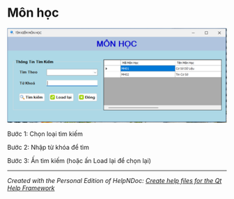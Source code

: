 # Môn học

![Image](<lib/NewItem16.png>)

Bước 1: Chọn loại tìm kiếm

Bước 2: Nhập từ khóa để tìm

Bước 3: Ấn tìm kiếm (hoặc ấn Load lại để chọn lại)

***
_Created with the Personal Edition of HelpNDoc: [Create help files for the Qt Help Framework](<https://www.helpndoc.com/feature-tour/create-help-files-for-the-qt-help-framework>)_
